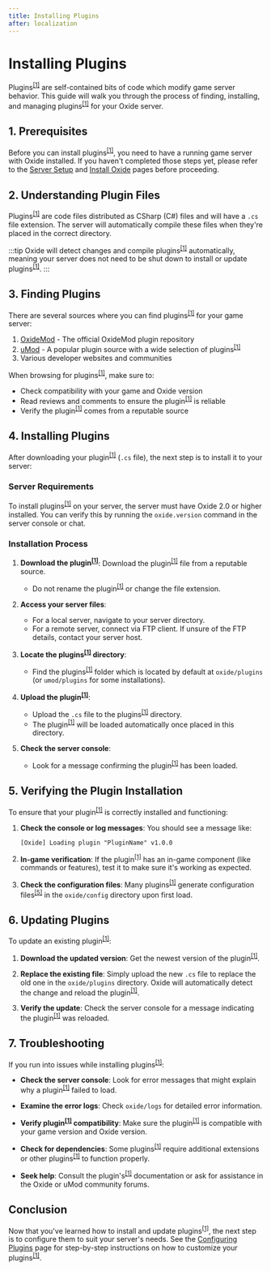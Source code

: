 ```yaml
---
title: Installing Plugins
after: localization
---
```


# Installing Plugins

Plugins<sup><a href="/glossary#plugins">[1]</a></sup> are self-contained bits of code which modify game server behavior. This guide will walk you through the process of finding, installing, and managing plugins<sup><a href="/glossary#plugins">[1]</a></sup> for your Oxide server.

## 1. Prerequisites

Before you can install plugins<sup><a href="/glossary#plugins">[1]</a></sup>, you need to have a running game server with Oxide installed. If you haven't completed those steps yet, please refer to the [Server Setup](setup-server) and [Install Oxide](install-oxide) pages before proceeding.

## 2. Understanding Plugin Files

Plugins<sup><a href="/glossary#plugins">[1]</a></sup> are code files distributed as CSharp (C#) files and will have a `.cs` file extension. The server will automatically compile these files when they're placed in the correct directory.

:::tip
Oxide will detect changes and compile plugins<sup><a href="/glossary#plugins">[1]</a></sup> automatically, meaning your server does not need to be shut down to install or update plugins<sup><a href="/glossary#plugins">[1]</a></sup>.
:::

## 3. Finding Plugins

There are several sources where you can find plugins<sup><a href="/glossary#plugins">[1]</a></sup> for your game server:

1. [OxideMod](https://oxidemod.org) - The official OxideMod plugin repository
2. [uMod](https://umod.org) - A popular plugin source with a wide selection of plugins<sup><a href="/glossary#plugins">[1]</a></sup>
3. Various developer websites and communities

When browsing for plugins<sup><a href="/glossary#plugins">[1]</a></sup>, make sure to:

- Check compatibility with your game and Oxide version
- Read reviews and comments to ensure the plugin<sup><a href="/glossary#plugins">[1]</a></sup> is reliable
- Verify the plugin<sup><a href="/glossary#plugins">[1]</a></sup> comes from a reputable source

## 4. Installing Plugins

After downloading your plugin<sup><a href="/glossary#plugins">[1]</a></sup> (`.cs` file), the next step is to install it to your server:

### Server Requirements

To install plugins<sup><a href="/glossary#plugins">[1]</a></sup> on your server, the server must have Oxide 2.0 or higher installed. You can verify this by running the `oxide.version` command in the server console or chat.

### Installation Process

1. **Download the plugin<sup><a href="/glossary#plugins">[1]</a></sup>**: Download the plugin<sup><a href="/glossary#plugins">[1]</a></sup> file from a reputable source.

   - Do not rename the plugin<sup><a href="/glossary#plugins">[1]</a></sup> or change the file extension.

2. **Access your server files**:

   - For a local server, navigate to your server directory.
   - For a remote server, connect via FTP client. If unsure of the FTP details, contact your server host.

3. **Locate the plugins<sup><a href="/glossary#plugins">[1]</a></sup> directory**:

   - Find the plugins<sup><a href="/glossary#plugins">[1]</a></sup> folder which is located by default at `oxide/plugins` (or `umod/plugins` for some installations).

4. **Upload the plugin<sup><a href="/glossary#plugins">[1]</a></sup>**:

   - Upload the `.cs` file to the plugins<sup><a href="/glossary#plugins">[1]</a></sup> directory.
   - The plugin<sup><a href="/glossary#plugins">[1]</a></sup> will be loaded automatically once placed in this directory.

5. **Check the server console**:
   - Look for a message confirming the plugin<sup><a href="/glossary#plugins">[1]</a></sup> has been loaded.

## 5. Verifying the Plugin Installation

To ensure that your plugin<sup><a href="/glossary#plugins">[1]</a></sup> is correctly installed and functioning:

1. **Check the console or log messages**: You should see a message like:

   ```
   [Oxide] Loading plugin "PluginName" v1.0.0
   ```

2. **In-game verification**: If the plugin<sup><a href="/glossary#plugins">[1]</a></sup> has an in-game component (like commands or features), test it to make sure it's working as expected.

3. **Check the configuration files**: Many plugins<sup><a href="/glossary#plugins">[1]</a></sup> generate configuration files<sup><a href="/glossary#config-files">[5]</a></sup> in the `oxide/config` directory upon first load.

## 6. Updating Plugins

To update an existing plugin<sup><a href="/glossary#plugins">[1]</a></sup>:

1. **Download the updated version**: Get the newest version of the plugin<sup><a href="/glossary#plugins">[1]</a></sup>.

2. **Replace the existing file**: Simply upload the new `.cs` file to replace the old one in the `oxide/plugins` directory. Oxide will automatically detect the change and reload the plugin<sup><a href="/glossary#plugins">[1]</a></sup>.

3. **Verify the update**: Check the server console for a message indicating the plugin<sup><a href="/glossary#plugins">[1]</a></sup> was reloaded.

## 7. Troubleshooting

If you run into issues while installing plugins<sup><a href="/glossary#plugins">[1]</a></sup>:

- **Check the server console**: Look for error messages that might explain why a plugin<sup><a href="/glossary#plugins">[1]</a></sup> failed to load.

- **Examine the error logs**: Check `oxide/logs` for detailed error information.

- **Verify plugin<sup><a href="/glossary#plugins">[1]</a></sup> compatibility**: Make sure the plugin<sup><a href="/glossary#plugins">[1]</a></sup> is compatible with your game version and Oxide version.

- **Check for dependencies**: Some plugins<sup><a href="/glossary#plugins">[1]</a></sup> require additional extensions or other plugins<sup><a href="/glossary#plugins">[1]</a></sup> to function properly.

- **Seek help**: Consult the plugin's<sup><a href="/glossary#plugins">[1]</a></sup> documentation or ask for assistance in the Oxide or uMod community forums.

## Conclusion

Now that you've learned how to install and update plugins<sup><a href="/glossary#plugins">[1]</a></sup>, the next step is to configure them to suit your server's needs. See the [Configuring Plugins](configure-plugins) page for step-by-step instructions on how to customize your plugins<sup><a href="/glossary#plugins">[1]</a></sup>.
